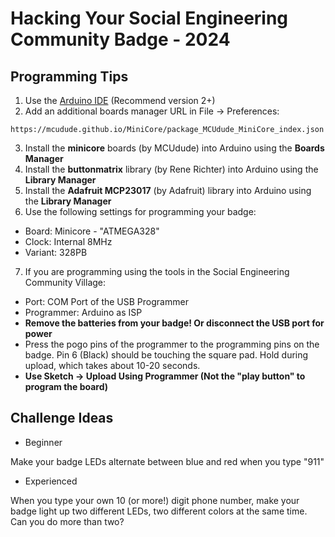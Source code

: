 # Hacking Your Social Engineering Community Badge - 2024
## Programming Tips
1. Use the [Arduino IDE](https://www.arduino.cc/en/software) (Recommend version 2+)
2. Add an additional boards manager URL in File -> Preferences:
```
https://mcudude.github.io/MiniCore/package_MCUdude_MiniCore_index.json
```
3. Install the **minicore** boards (by MCUdude) into Arduino using the **Boards Manager**
4. Install the **buttonmatrix** library (by Rene Richter) into Arduino using the **Library Manager**
5. Install the **Adafruit MCP23017** (by Adafruit) library into Arduino using the **Library Manager**
6. Use the following settings for programming your badge:
- Board: Minicore - "ATMEGA328"
- Clock: Internal 8MHz
- Variant: 328PB
7. If you are programming using the tools in the Social Engineering Community Village:
- Port: COM Port of the USB Programmer
- Programmer: Arduino as ISP
- **Remove the batteries from your badge! Or disconnect the USB port for power**
- Press the pogo pins of the programmer to the programming pins on the badge. Pin 6 (Black)
should be touching the square pad. Hold during upload, which takes about 10-20 seconds.
- **Use Sketch -> Upload Using Programmer (Not the "play button" to program the board)**
## Challenge Ideas
- Beginner
  
Make your badge LEDs alternate between blue and red when you type "911"
- Experienced
  
When you type your own 10 (or more!) digit phone number, make your badge light up two different
LEDs, two different colors at the same time. Can you do more than two?
